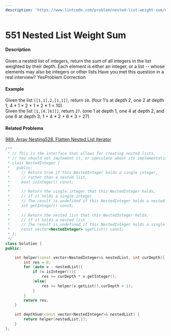 ```yaml
---
description: 'https://www.lintcode.com/problem/nested-list-weight-sum/description'
---
```


# 551 Nested List Weight Sum





#### Description

Given a nested list of integers, return the sum of all integers in the list weighted by their depth. Each element is either an integer, or a list -- whose elements may also be integers or other lists.Have you met this question in a real interview?  YesProblem Correction

#### Example

Given the list `[[1,1],2,[1,1]]`, return `10`. \(four 1's at depth 2, one 2 at depth 1, 4 \* 1 \* 2 + 1 \* 2 \* 1 = 10\)  
Given the list `[1,[4,[6]]]`, return `27`. \(one 1 at depth 1, one 4 at depth 2, and one 6 at depth 3; 1 + 4 \* 2 + 6 \* 3 = 27\)

#### Related Problems

[989. Array Nesting](https://www.lintcode.com/problem/array-nesting)[528. Flatten Nested List Iterator](https://www.lintcode.com/problem/flatten-nested-list-iterator)



```cpp
/**
 * // This is the interface that allows for creating nested lists.
 * // You should not implement it, or speculate about its implementation
 * class NestedInteger {
 *   public:
 *     // Return true if this NestedInteger holds a single integer,
 *     // rather than a nested list.
 *     bool isInteger() const;
 *
 *     // Return the single integer that this NestedInteger holds,
 *     // if it holds a single integer
 *     // The result is undefined if this NestedInteger holds a nested list
 *     int getInteger() const;
 *
 *     // Return the nested list that this NestedInteger holds,
 *     // if it holds a nested list
 *     // The result is undefined if this NestedInteger holds a single integer
 *     const vector<NestedInteger> &getList() const;
 * };
 */
class Solution {
public:

    int helper(const vector<NestedInteger>& nestedList, int curDepth){
        int res = 0;
        for (auto v : nestedList){
            if (v.isInteger()){
                res += curDepth * v.getInteger();
            }else{
                res += helper(v.getList(),curDepth + 1);         
            }
        }
        return res;
    }
    
    int depthSum(const vector<NestedInteger>& nestedList) {
        return helper(nestedList,1);   
    }
};
```

